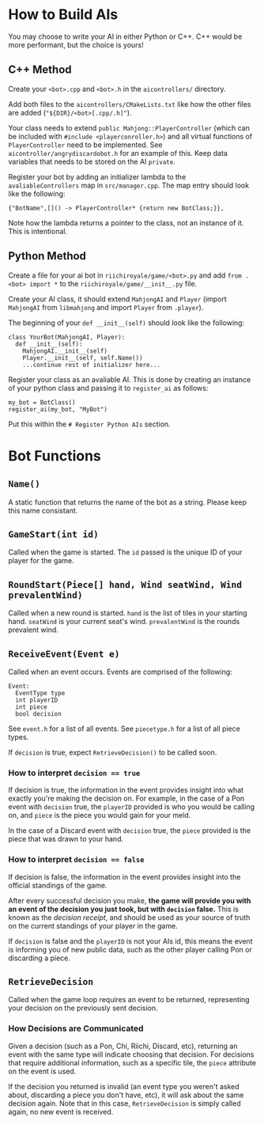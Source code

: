 # How to Build AIs

You may choose to write your AI in either Python or C++. C++ would be more performant, but the choice is yours!

## C++ Method

Create your `<bot>.cpp` and `<bot>.h` in the `aicontrollers/` directory.

Add both files to the `aicontrollers/CMakeLists.txt` like how the other files are added (`"${DIR}/<bot>[.cpp/.h]"`).

Your class needs to extend `public Mahjong::PlayerController` (which can be included with `#include <playerconroller.h>`) and all virtual functions of `PlayerController` need to be implemented. See `aicontroller/angrydiscardobot.h` for an example of this. Keep data variables that needs to be stored on the AI `private`.

Register your bot by adding an initializer lambda to the `avaliableControllers` map in `src/manager.cpp`. The map entry should look like the following:

```
{"BotName",[]() -> PlayerController* {return new BotClass;}},
```

Note how the lambda returns a pointer to the class, not an instance of it. This is intentional.

## Python Method

Create a file for your ai bot in `riichiroyale/game/<bot>.py` and add `from .<bot> import *` to the `riichiroyale/game/__init__.py` file.

Create your AI class, it should extend `MahjongAI` and `Player` (import `MahjongAI` from `libmahjong` and import `Player` from `.player`).

The beginning of your `def __init__(self)` should look like the following:

```
class YourBot(MahjongAI, Player):
  def __init__(self):
    MahjongAI.__init__(self)
    Player.__init__(self, self.Name())
    ...continue rest of initializer here...
```

Register your class as an avaliable AI. This is done by creating an instance of your python class and passing it to `register_ai` as follows:

```
my_bot = BotClass()
register_ai(my_bot, "MyBot")
```

Put this within the `# Register Python AIs` section.

# Bot Functions

## `Name()`

A static function that returns the name of the bot as a string. Please keep this name consistant.

## `GameStart(int id)`

Called when the game is started. The `id` passed is the unique ID of your player for the game.

## `RoundStart(Piece[] hand, Wind seatWind, Wind prevalentWind)`

Called when a new round is started. `hand` is the list of tiles in your starting hand. `seatWind` is your current seat's wind. `prevalentWind` is the rounds prevalent wind.

## `ReceiveEvent(Event e)`

Called when an event occurs. Events are comprised of the following:

```
Event:
  EventType type
  int playerID
  int piece
  bool decision
```

See `event.h` for a list of all events. See `piecetype.h` for a list of all piece types.

If `decision` is true, expect `RetrieveDecision()` to be called soon.

### How to interpret `decision == true`

If decision is true, the information in the event provides insight into what exactly you're making the decision on. For example, in the case of a Pon event with `decision` true, the `playerID` provided is who you would be calling on, and `piece` is the piece you would gain for your meld.

In the case of a Discard event with `decision` true, the `piece` provided is the piece that was drawn to your hand.

### How to interpret `decision == false`

If decision is false, the information in the event provides insight into the official standings of the game.

After every successful decision you make, **the game will provide you with an event of the decision you just took, but with `decision` false.** This is known as the *decision receipt*, and should be used as your source of truth on the current standings of your player in the game.

If `decision` is false and the `playerID` is not your AIs id, this means the event is informing you of new public data, such as the other player calling Pon or discarding a piece.

## `RetrieveDecision`

Called when the game loop requires an event to be returned, representing your decision on the previously sent decision.

### How Decisions are Communicated

Given a decision (such as a Pon, Chi, Riichi, Discard, etc), returning an event with the same type will indicate choosing that decision. For decisions that require additional information, such as a specific tile, the `piece` attribute on the event is used.

If the decision you returned is invalid (an event type you weren't asked about, discarding a piece you don't have, etc), it will ask about the same decision again. Note that in this case, `RetrieveDecision` is simply called again, no new event is received.
